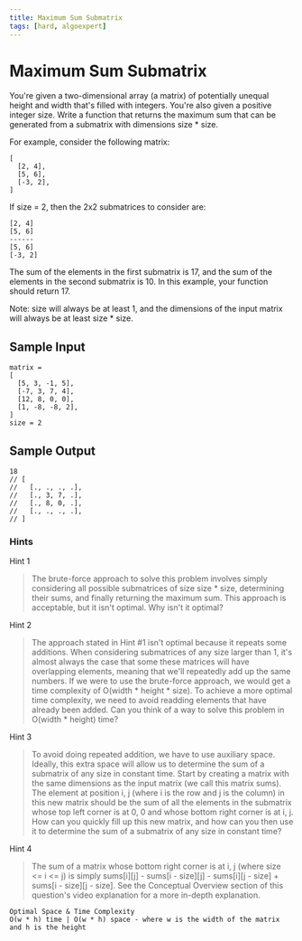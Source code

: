 ```yaml
---
title: Maximum Sum Submatrix
tags: [hard, algoexpert]
---
```


# Maximum Sum Submatrix

You're given a two-dimensional array (a matrix) of potentially unequal height and width that's filled with integers. You're also given a positive integer size. Write a function that returns the maximum sum that can be generated from a submatrix with dimensions size * size.

For example, consider the following matrix:

```
[
  [2, 4],
  [5, 6],
  [-3, 2],
]
```

If size = 2, then the 2x2 submatrices to consider are:

```
[2, 4]
[5, 6]
------
[5, 6]
[-3, 2]
```

The sum of the elements in the first submatrix is 17, and the sum of the elements in the second submatrix is 10. In this example, your function should return 17.

Note: size will always be at least 1, and the dimensions of the input matrix will always be at least size * size.

## Sample Input

```
matrix = 
[
  [5, 3, -1, 5],
  [-7, 3, 7, 4],
  [12, 8, 0, 0],
  [1, -8, -8, 2],
]
size = 2
```

## Sample Output

```
18
// [
//   [., ., ., .],
//   [., 3, 7, .],
//   [., 8, 0, .],
//   [., ., ., .],
// ]
```

### Hints

Hint 1
> The brute-force approach to solve this problem involves simply considering all possible submatrices of size size * size, determining their sums, and finally returning the maximum sum. This approach is acceptable, but it isn't optimal. Why isn't it optimal?

Hint 2
> The approach stated in Hint #1 isn't optimal because it repeats some additions. When considering submatrices of any size larger than 1, it's almost always the case that some these matrices will have overlapping elements, meaning that we'll repeatedly add up the same numbers. If we were to use the brute-force approach, we would get a time complexity of O(width * height * size). To achieve a more optimal time complexity, we need to avoid readding elements that have already been added. Can you think of a way to solve this problem in O(width * height) time?

Hint 3
> To avoid doing repeated addition, we have to use auxiliary space. Ideally, this extra space will allow us to determine the sum of a submatrix of any size in constant time. Start by creating a matrix with the same dimensions as the input matrix (we call this matrix sums). The element at position i, j (where i is the row and j is the column) in this new matrix should be the sum of all the elements in the submatrix whose top left corner is at 0, 0 and whose bottom right corner is at i, j. How can you quickly fill up this new matrix, and how can you then use it to determine the sum of a submatrix of any size in constant time?

Hint 4
> The sum of a matrix whose bottom right corner is at i, j (where size <= i <= j) is simply sums[i][j] - sums[i - size][j] - sums[i][j - size] + sums[i - size][j - size]. See the Conceptual Overview section of this question's video explanation for a more in-depth explanation.

```
Optimal Space & Time Complexity
O(w * h) time | O(w * h) space - where w is the width of the matrix and h is the height
```
